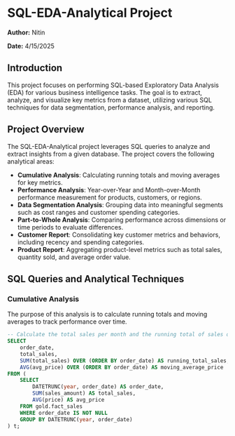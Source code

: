 # SQL-EDA-Analytical Project

**Author:** Nitin

**Date:** 4/15/2025

## Introduction
This project focuses on performing SQL-based Exploratory Data Analysis (EDA) for various business intelligence tasks. The goal is to extract, analyze, and visualize key metrics from a dataset, utilizing various SQL techniques for data segmentation, performance analysis, and reporting.

## Project Overview
The SQL-EDA-Analytical project leverages SQL queries to analyze and extract insights from a given database. The project covers the following analytical areas:

- **Cumulative Analysis**: Calculating running totals and moving averages for key metrics.
- **Performance Analysis**: Year-over-Year and Month-over-Month performance measurement for products, customers, or regions.
- **Data Segmentation Analysis**: Grouping data into meaningful segments such as cost ranges and customer spending categories.
- **Part-to-Whole Analysis**: Comparing performance across dimensions or time periods to evaluate differences.
- **Customer Report**: Consolidating key customer metrics and behaviors, including recency and spending categories.
- **Product Report**: Aggregating product-level metrics such as total sales, quantity sold, and average order value.

## SQL Queries and Analytical Techniques

### Cumulative Analysis
The purpose of this analysis is to calculate running totals and moving averages to track performance over time.

```sql
-- Calculate the total sales per month and the running total of sales over time
SELECT
    order_date,
    total_sales,
    SUM(total_sales) OVER (ORDER BY order_date) AS running_total_sales,
    AVG(avg_price) OVER (ORDER BY order_date) AS moving_average_price
FROM (
    SELECT 
        DATETRUNC(year, order_date) AS order_date,
        SUM(sales_amount) AS total_sales,
        AVG(price) AS avg_price
    FROM gold.fact_sales
    WHERE order_date IS NOT NULL
    GROUP BY DATETRUNC(year, order_date)
) t;
